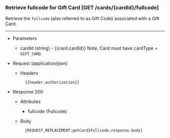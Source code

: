 
### Retrieve fullcode for Gift Card [GET /cards/{cardId}/fullcode]
<a name="get-fullcode-anchor"></a>

Retrieve the `fullcode` (also referred to as Gift Code) associated with a Gift Card. 


---
+ Parameters 
    + cardId (string) - {{card.cardId}} Note, Card must have cardType = `GIFT_CARD`.
    
+ Request (application/json)
    + Headers
    
            {{header.authorization}}

+ Response 200
    + Attributes 
        + fullcode (Fullcode)

    + Body
    
            {REQUEST_REPLACEMENT:getCard1Fullcode.response.body}

